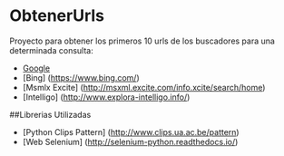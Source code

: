 # ObtenerUrls
Proyecto para obtener los primeros 10 urls de los buscadores para una determinada consulta:
* [Google](https://www.google.com.ar/)
* [Bing] (https://www.bing.com/)
* [Msmlx Excite] (http://msxml.excite.com/info.xcite/search/home)
* [Intelligo] (http://www.explora-intelligo.info/)

##Librerias Utilizadas
* [Python Clips Pattern] (http://www.clips.ua.ac.be/pattern)
* [Web Selenium] (http://selenium-python.readthedocs.io/)

